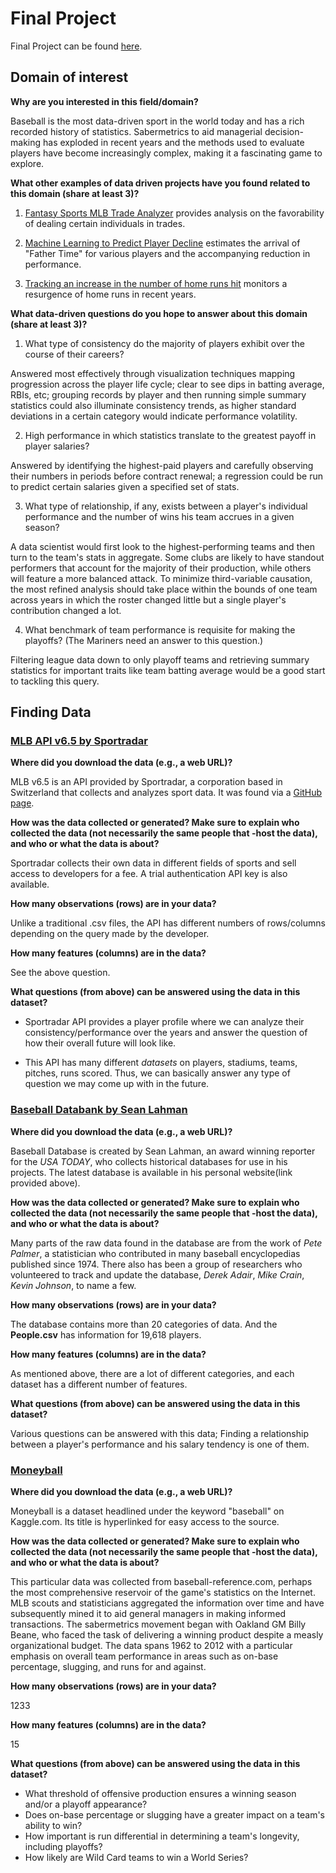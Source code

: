 # Final Project
Final Project can be found [here](https://htutk.shinyapps.io/mlb-analysis/).

## Domain of interest
**Why are you interested in this field/domain?**

Baseball is the most data-driven sport in the world today and has a rich recorded history of statistics. Sabermetrics to aid managerial decision-making has exploded in recent years and the methods used to evaluate players have become increasingly complex, making it a fascinating game to explore.

**What other examples of data driven projects have you found related to this domain (share at least 3)?**

1. [Fantasy Sports MLB Trade Analyzer](https://www.fantasysp.com/mlb_trade_analyzer/?fbclid=IwAR3aASX4mZMcu3b0yrOr7Tmnx6GLTKW3GIAjQgW9oi1fVzlA6Nom27KGF78) provides analysis on the favorability of dealing certain individuals in trades.

2. [Machine Learning to Predict Player Decline](http://www.baseballdatascience.com/machine-learning-to-predict-player-decline/?fbclid=IwAR1z6x4ZzHSbp1tzwBQW34Sf066BJdKkMKTm-YvZteT7zZ6ERZC4af3Dkrc) estimates the arrival of "Father Time" for various players and the accompanying reduction in performance.

3. [Tracking an increase in the number of home runs hit](https://baseballwithr.wordpress.com/?fbclid=IwAR27Q7MOaOzLgyyDFZD_IrmZYVKr0FoKBRD93xFnfMhWaWDQrboNojFkOwM) monitors a resurgence of home runs in recent years.

**What data-driven questions do you hope to answer about this domain (share at least 3)?**

1. What type of consistency do the majority of players exhibit over the course of their careers?

  Answered most effectively through visualization techniques mapping progression across the player life cycle; clear to see dips in batting average, RBIs, etc; grouping records by player and then running simple summary statistics could also illuminate consistency trends, as higher standard deviations in a certain category would indicate performance volatility.

2. High performance in which statistics translate to the greatest payoff in player salaries?

  Answered by identifying the highest-paid players and carefully observing their numbers in periods before contract renewal; a regression could be run to predict certain salaries given a specified set of stats.

3. What type of relationship, if any, exists between a player's individual performance and the number of wins his team accrues in a given season?

  A data scientist would first look to the highest-performing teams and then turn to the team's stats in aggregate. Some clubs are likely to have standout performers that account for the majority of their production, while others will feature a more balanced attack. To minimize third-variable causation, the most refined analysis should take place within the bounds of one team across years in which the roster changed little but a single player's contribution changed a lot.

4. What benchmark of team performance is requisite for making the playoffs? (The Mariners need an answer to this question.)

  Filtering league data down to only playoff teams and retrieving summary statistics for important traits like team batting average would be a good start to tackling this query.

## Finding Data

### [MLB API v6.5 by Sportradar](https://developer.sportradar.com/docs/read/baseball/MLB_v65)
**Where did you download the data (e.g., a web URL)?**

MLB v6.5 is an API provided by Sportradar, a corporation based in Switzerland that collects and analyzes sport data. It was found via a [GitHub page](https://github.com/baseballhackday/data-and-resources/wiki/Resources-and-ideas).

**How was the data collected or generated? Make sure to explain who collected the data (not necessarily the same people that -host the data), and who or what the data is about?**

Sportradar collects their own data in different fields of sports and sell access to developers for a fee. A trial authentication API key is also available.

**How many observations (rows) are in your data?**

Unlike a traditional .csv files, the API has different numbers of rows/columns depending on the query made by the developer.

**How many features (columns) are in the data?**

See the above question.

**What questions (from above) can be answered using the data in this dataset?**
- Sportradar API provides a player profile where we can analyze their consistency/performance over the years and answer the question of how their overall future will look like.

- This API has many different _datasets_ on players, stadiums, teams, pitches, runs scored. Thus, we can basically answer any type of question we may come up with in the future.

### [Baseball Databank by Sean Lahman](http://www.seanlahman.com/baseball-archive/statistics)
**Where did you download the data (e.g., a web URL)?**

Baseball Database is created by Sean Lahman, an award winning reporter for the _USA TODAY_, who collects historical databases for use in his projects. The latest database is available in his personal website(link provided above).

**How was the data collected or generated? Make sure to explain who collected the data (not necessarily the same people that -host the data), and who or what the data is about?**

Many parts of the raw data found in the database are from the work of _Pete Palmer_, a statistician who contributed in many baseball encyclopedias published since 1974. There also has been a group of researchers who volunteered to track and update the database, _Derek Adair_, _Mike Crain_, _Kevin Johnson_, to name a few.

**How many observations (rows) are in your data?**

The database contains more than 20 categories of data. And the **People.csv** has information for 19,618 players.

**How many features (columns) are in the data?**

As mentioned above, there are a lot of different categories, and each dataset has a different number of features.

**What questions (from above) can be answered using the data in this dataset?**

Various questions can be answered with this data; Finding a relationship between a player's performance and his salary tendency is one of them.

### [Moneyball](https://www.kaggle.com/wduckett/moneyball-mlb-stats-19622012)
**Where did you download the data (e.g., a web URL)?**

Moneyball is a dataset headlined under the keyword "baseball" on Kaggle.com. Its title is hyperlinked for easy access to the source.

**How was the data collected or generated? Make sure to explain who collected the data (not necessarily the same people that -host the data), and who or what the data is about?**

This particular data was collected from baseball-reference.com, perhaps the most comprehensive reservoir of the game's statistics on the Internet. MLB scouts and statisticians aggregated the information over time and have subsequently mined it to aid general managers in making informed transactions. The sabermetrics movement began with Oakland GM Billy Beane, who faced the task of delivering a winning product despite a measly organizational budget. The data spans 1962 to 2012 with a particular emphasis on overall team performance in areas such as on-base percentage, slugging, and runs for and against.  

**How many observations (rows) are in your data?**

1233

**How many features (columns) are in the data?**

15

**What questions (from above) can be answered using the data in this dataset?**

- What threshold of offensive production ensures a winning season and/or a playoff appearance?
- Does on-base percentage or slugging have a greater impact on a team's ability to win?
- How important is run differential in determining a team's longevity, including playoffs?
- How likely are Wild Card teams to win a World Series?
